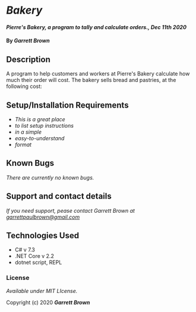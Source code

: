 # _Bakery_

#### _Pierre's Bakery, a program to tally and calculate orders., Dec 11th 2020_

#### By _**Garrett Brown**_

## Description
A program to help customers and workers at Pierre's Bakery calculate how much their order will cost. The bakery sells bread and pastries, at the following cost:




## Setup/Installation Requirements

* _This is a great place_
* _to list setup instructions_
* _in a simple_
* _easy-to-understand_
* _format_



## Known Bugs

_There are currently no known bugs._

## Support and contact details

_If you need support, pease contact Garrett Brown at <garrettpaulbrown@gmail.com>_

## Technologies Used

* C# v 7.3
* .NET Core v 2.2
* dotnet script, REPL

### License

*Available under MIT LIcense.*

Copyright (c) 2020 **_Garrett Brown_**
